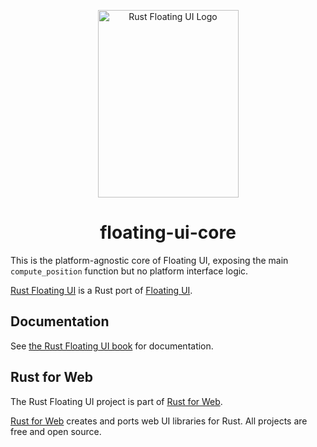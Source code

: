 <p align="center">
    <a href="../../logo.svg">
        <img src="../../logo.svg" width="225" height="300" alt="Rust Floating UI Logo">
    </a>
</p>

<h1 align="center">floating-ui-core</h1>

This is the platform-agnostic core of Floating UI, exposing the main `compute_position` function but no platform interface logic.

[Rust Floating UI](https://github.com/RustForWeb/floating-ui) is a Rust port of [Floating UI](https://floating-ui.com).

## Documentation

See [the Rust Floating UI book](https://floating-ui.rustforweb.org/) for documentation.

## Rust for Web

The Rust Floating UI project is part of [Rust for Web](https://github.com/RustForWeb).

[Rust for Web](https://github.com/RustForWeb) creates and ports web UI libraries for Rust. All projects are free and open source.
